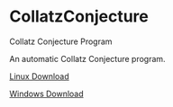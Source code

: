 # CollatzConjecture
Collatz Conjecture Program

An automatic Collatz Conjecture program.

[Linux Download](https://github.com/ErikRoda/CollatzConjecture/releases/download/1.0.0/collatzConjecture)

[Windows Download](https://github.com/ErikRoda/CollatzConjecture/releases/download/1.0.0/collatzConjecture.exe)
